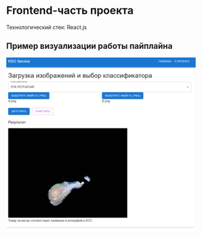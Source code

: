 # Frontend-часть проекта

Технологический стек: React.js

## Пример визуализации работы пайплайна

![front-example](../preview/front_example_2.png)